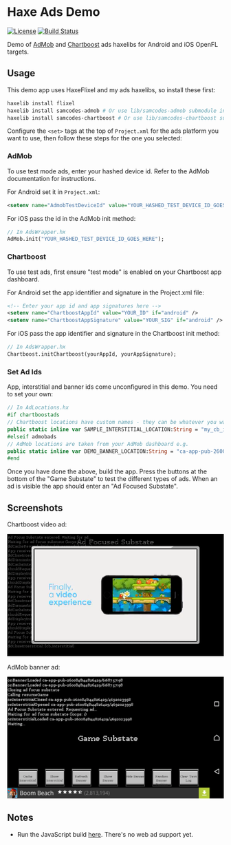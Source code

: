 # Haxe Ads Demo

[![License](http://img.shields.io/:license-mit-blue.svg?style=flat-square)](https://github.com/Tw1ddle/samcodes-ads-demo/blob/master/LICENSE)
[![Build Status](https://img.shields.io/travis/Tw1ddle/samcodes-ads-demo.svg?style=flat-square)](https://travis-ci.org/Tw1ddle/samcodes-ads-demo)

Demo of [AdMob](https://github.com/Tw1ddle/samcodes-admob) and [Chartboost](https://github.com/Tw1ddle/samcodes-chartboost) ads haxelibs for Android and iOS OpenFL targets.

## Usage

This demo app uses HaxeFlixel and my ads haxelibs, so install these first:
```bash
haxelib install flixel
haxelib install samcodes-admob # Or use lib/samcodes-admob submodule in the repo
haxelib install samcodes-chartboost # Or use lib/samcodes-chartboost submodule in the repo
```

Configure the ```<set>``` tags at the top of ```Project.xml``` for the ads platform you want to use, then follow these steps for the one you selected:

### AdMob
To use test mode ads, enter your hashed device id. Refer to the AdMob documentation for instructions.

For Android set it in ```Project.xml```:
```xml
<setenv name="AdmobTestDeviceId" value="YOUR_HASHED_TEST_DEVICE_ID_GOES_HERE" />
```

For iOS pass the id in the AdMob init method:
```haxe
// In AdsWrapper.hx
AdMob.init("YOUR_HASHED_TEST_DEVICE_ID_GOES_HERE");
```

### Chartboost
To use test ads, first ensure "test mode" is enabled on your Chartboost app dashboard.

For Android set the app identifier and signature in the Project.xml file:
```xml
<!-- Enter your app id and app signatures here -->
<setenv name="ChartboostAppId" value="YOUR_ID" if="android" />
<setenv name="ChartboostAppSignature" value="YOUR_SIG" if="android" />
```

For iOS pass the app identifier and signature in the Chartboost init method:
```haxe
// In AdsWrapper.hx
Chartboost.initChartboost(yourAppId, yourAppSignature);
```

### Set Ad Ids

App, interstitial and banner ids come unconfigured in this demo. You need to set your own:

```haxe
// In AdLocations.hx
#if chartboostads
// Chartboost locations have custom names - they can be whatever you want e.g.
public static inline var SAMPLE_INTERSTITIAL_LOCATION:String = "my_cb_interstitial";
#elseif admobads
// AdMob locations are taken from your AdMob dashboard e.g.
public static inline var DEMO_BANNER_LOCATION:String = "ca-app-pub-2600848144826429/9144221192";
#end
```

Once you have done the above, build the app. Press the buttons at the bottom of the "Game Substate" to test the different types of ads. When an ad is visible the app should enter an "Ad Focused Substate".

## Screenshots

Chartboost video ad:

![](screenshots/chartboost-video.png?raw=true)

AdMob banner ad:

![](screenshots/admob-banner.png?raw=true)

## Notes
 * Run the JavaScript build [here](https://tw1ddle.github.io/samcodes-ads-demo/index.html). There's no web ad support yet.